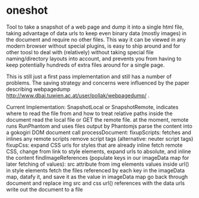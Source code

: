 oneshot
=======

Tool to take a snapshot of a web page and dump it into a single html file, taking advantage of data urls to keep even binary data (mostly images) in the document and require no other files. This way it can be viewed in any modern browser without special plugins, is easy to ship around and for other toosl to deal with (relatively) without taking special file naming/directory layouts into account, and prevents you from having to keep potentially hundreds of extra files around for a single page.

This is still just a first pass implementation and still has a number of problems. The saving strategy and concerns were influenced by the paper describing webpagedump http://www.dbai.tuwien.ac.at/user/pollak/webpagedump/ .

Current Implementation:
   SnapshotLocal or SnapshotRemote, indicates where to read the file from and how to treat relative paths inside the document
   read the local file or GET the remote file. at the moment, remote runs RunPhantom and uses files output by Phantomjs
   parse the content into a gokogiri DOM document
   call processDocument:
       fixupScripts: fetches and inlines any remote scripts
       remove script tags (alternative: neuter script tags)
       fixupCss: 
           expand CSS urls for styles that are already inline
           fetch remote CSS, change from link to style elements, expand urls to absolute, and inline the content
       findImageReferences (populate keys in our imageData map for later fetching of values):
           src attribute from img elements
           values inside url() in style elements
       fetch the files referenced by each key in the imageData map, datafy it, and save it as the value in imageData map
       go back through document and replace img src and css url() references with the data urls
   write out the document to a file